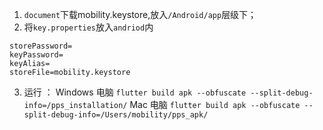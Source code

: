1. `document`下载mobility.keystore,放入`/Android/app`层级下；
2. 将`key.properties`放入`andriod`内
```
storePassword=
keyPassword=
keyAlias=
storeFile=mobility.keystore
```
3. 运行 ：
Windows 电脑
`flutter build apk --obfuscate --split-debug-info=/pps_installation/`
Mac 电脑
`flutter build apk --obfuscate --split-debug-info=/Users/mobility/pps_apk/`